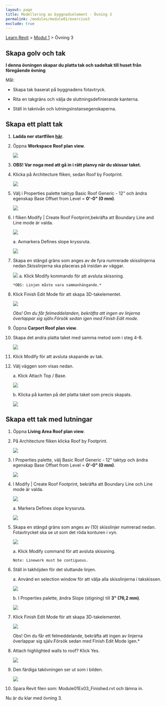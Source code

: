 ```yaml
---
layout: page
title: Modellering av byggnadselement - Övning 3
permalink: /modules/module01/exercise3
exclude: true
---
```


[Learn Revit](/learnrevit/) > [Modul 1](/learnrevit/modules/module01/) > Övning 3

## Skapa golv och tak


**I denna övningen skapar du platta tak och sadeltak till huset från föregående övning**

Mål:

- Skapa tak baserat på byggnadens fotavtryck.

- Rita en takgräns och välja de sluttningsdefinierande kanterna.

- Ställ in taknivån och lutningsinstansegenskaperna.

## Skapa ett platt tak

1.   **Ladda ner startfilen [här](Module01Ex03.rvt).**

28. Öppna **Workspace Roof plan view**.

    ![](media\image16.png)

3. **OBS! Var noga med att gå in i rätt planvy när du skissar taket.**


2.  Klicka på Architecture fliken, sedan Roof by Footprint.

    ![](media\image17.png)


29. Välj i Properties palette taktyp Basic Roof Generic - 12" och
    ändra egenskap Base Offset from Level = **0'-0" (0 mm)**.

    ![](media\image18.png)

30. I fliken Modify \| Create Roof Footprint,bekräfta att Boundary Line and
    Line mode är valda.

    ![](media\image19.png)

    a.  Avmarkera Defines slope kryssruta.

    ![](media\image20.png)

31. Skapa en stängd gräns som anges av de fyra numrerade skisslinjerna nedan.Skisslinjerna ska placeras på insidan av väggar.

    ![](media\image21.png)
    a.  Klick Modify kommando för att avsluta skissning.

        *OBS: Linjen måste vara sammanhängande.*

32. Klick Finish Edit Mode för att skapa 3D-takelementet.

    ![](media\image22.png)

    *Obs! Om du får felmeddelanden, bekräfta att ingen av linjerna överlappar sig själv.Försök sedan igen med Finish Edit mode.*

33. Öppna **Carport Roof plan view**.

34. Skapa det andra platta taket med samma metod som i steg 4-8.

    ![](media\image23.png)

35. Klick  Modify för att avsluta skapande av tak.

36. Välj väggen som visas nedan.

    a. Klick Attach Top / Base.

    ![](media\image24.png)

    b.  Klicka på kanten på det platta taket som precis skapats.

    ![](media\image25.png)

## Skapa ett tak med lutningar

1.  Öppna **Living Area Roof plan view**.


3.  På Architecture fliken klicka Roof by Footprint.

    ![](media\image17.png)


37. I Properties palette, välj Basic Roof Generic - 12" taktyp och
    ändra egenskap Base Offset from Level = **0'-0" (0 mm)**.

    ![](media\image26.png)

38. I Modify \| Create Roof Footprint, bekräfta att Boundary Line och
    Line mode är valda.

    ![](media\image19.png)

    a.  Markera Defines slope kryssruta.

    ![](media\image27.png)

39. Skapa en stängd gräns som anges av (10) skisslinjer
    numrerad nedan. Fotavtrycket ska se ut som det röda konturen i vyn.

    ![](media\image28.png)

    a.  Klick Modify command för att avsluta skissning.

        Note: Linework must be contiguous.

40. Ställ in takhöjden för det sluttande linjen.

    a.  Använd en selection window för att välja alla skisslinjerna i takskissen.

    ![](media\image29.png)

    b.  I Properties palette, ändra Slope (stigning) till **3" (76,2 mm)**.

    ![](media\image30.png)


41. Klick Finish Edit Mode för att skapa 3D-takelementet.

    ![](media\image22.png)

    Obs! Om du får ett felmeddelande, bekräfta att ingen av linjerna överlappar sig själv.Försök sedan med Finish Edit Mode igen.*

42. Attach highlighted walls to roof? Klick Yes.

    ![](media\image31.png)

1.  Den färdiga takövningen ser ut som i bilden.

    ![](media\image32.png)

2.  Spara Revit filen som: Module01Ex03_Finished.rvt och lämna in.

   Nu är du klar med övning 3.
